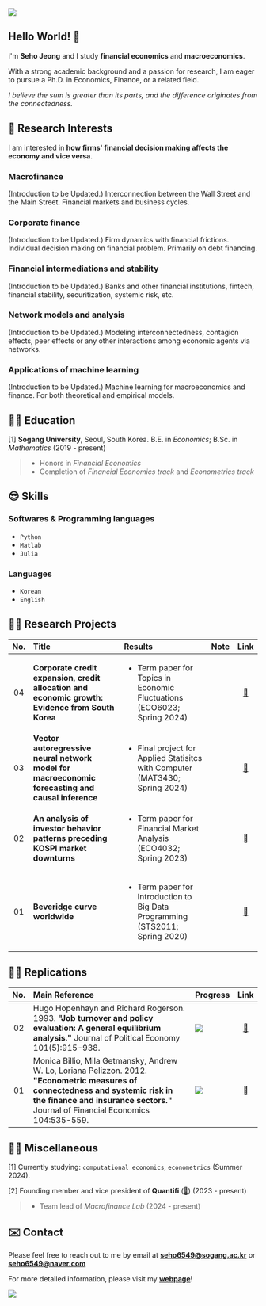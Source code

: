 <img src="https://capsule-render.vercel.app/api?type=waving&color=gradient&customColorList=27&height=100&section=header" />

## Hello World! 👋
I'm **Seho Jeong** and I study **financial economics** and **macroeconomics**.

With a strong academic background and a passion for research, I am eager to pursue a Ph.D. in Economics, Finance, or a related field.

*I believe the sum is greater than its parts, and the difference originates from the connectedness.*


## 🤩 Research Interests
I am interested in **how firms' financial decision making affects the economy and vice versa**. 
### Macrofinance
(Introduction to be Updated.)
Interconnection between the Wall Street and the Main Street. Financial markets and business cycles. 
### Corporate finance
(Introduction to be Updated.)
Firm dynamics with financial frictions.
Individual decision making on financial problem. Primarily on debt financing.
### Financial intermediations and stability
(Introduction to be Updated.) 
Banks and other financial institutions, fintech, financial stability, securitization, systemic risk, etc.
### Network models and analysis
(Introduction to be Updated.) 
Modeling interconnectedness, contagion effects, peer effects or any other interactions among economic agents via networks.
### Applications of machine learning
(Introduction to be Updated.) 
Machine learning for macroeconomics and finance. For both theoretical and empirical models.


## 👨‍🎓 Education
\[1\] **Sogang University**, Seoul, South Korea. B.E. in *Economics*; B.Sc. in *Mathematics* (2019 - present)
> - Honors in *Financial Economics* <br>
> - Completion of *Financial Economics track* and *Econometrics track*


## 😎 Skills
### Softwares & Programming languages
- `Python` 
- `Matlab`
- `Julia`
### Languages
- `Korean`
- `English`


## 🧑‍💻 Research Projects

|No.   |Title                                                                         |Results                                                              |Note|Link|
|:-----:|:-----------------------------------------------------------------------------|:--------------------------------------------------------------------|:-----|:------:|
|04|**Corporate credit expansion, credit allocation and economic growth: Evidence from South Korea**|<ul> <li> Term paper for Topics in Economic Fluctuations (ECO6023; Spring 2024) </ul> | |[🔗](https://github.com/zogvc/credit-allocation-and-business-cycle)|
|03|**Vector autoregressive neural network model for macroeconomic forecasting and causal inference**|<ul> <li>Final project for Applied Statisitcs with Computer (MAT3430; Spring 2024) </ul>  | |[🔗](https://github.com/zogvc/deep-learning-for-macroeconomics)|
|02|**An analysis of investor behavior patterns preceding KOSPI market downturns**|<ul> <li>Term paper for Financial Market Analysis (ECO4032; Spring 2023)</ul>                   | |[🔗](https://github.com/zogvc/kospi-fear-and-greed-index)|
|01|**Beveridge curve worldwide**                                                 |<ul> <li>Term paper for Introduction to Big Data Programming (STS2011; Spring 2020)</ul>        | |[🔗](https://github.com/zogvc/beveridge-curve-worldwide)|


## 🧑‍🏫 Replications
|No.   |Main Reference                                                                |Progress    |Link   |
|:----:|:-----------------------------------------------------------------------------|:-------------|:-----:|
|02|Hugo Hopenhayn and Richard Rogerson. 1993. **"Job turnover and policy evaluation: A general equilibrium analysis."** Journal of Political Economy 101(5):915-938.|![](https://geps.dev/progress/0)|[🔗](https://github.com/zogvc/hopenhayn-rogerson-1993-job-turnover-and-policy-evaluation)|
|01|Monica Billio, Mila Getmansky, Andrew W. Lo, Loriana Pelizzon. 2012. **"Econometric measures of connectedness and systemic risk in the finance and insurance sectors."** Journal of Financial Economics 104:535-559.|![](https://geps.dev/progress/20)|[🔗](https://github.com/zogvc/billio-etal-2012-econometric-measures-of-connectedness)|



## 😶‍🌫️ Miscellaneous
[1] Currently studying: `computational economics`, `econometrics` (Summer 2024).

[2] Founding member and vice president of **Quantifi** ([🔗](https://github.com/QuantifiSogang)) (2023 - present)
> - Team lead of *Macrofinance Lab* (2024 - present)


## ✉️ Contact
Please feel free to reach out to me by email at **seho6549@sogang.ac.kr** or **seho6549@naver.com**

For more detailed information, please visit my [**webpage**](https://zogvc.github.io/)!

<img src="https://capsule-render.vercel.app/api?type=waving&color=gradient&customColorList=27&height=100&section=footer" />
